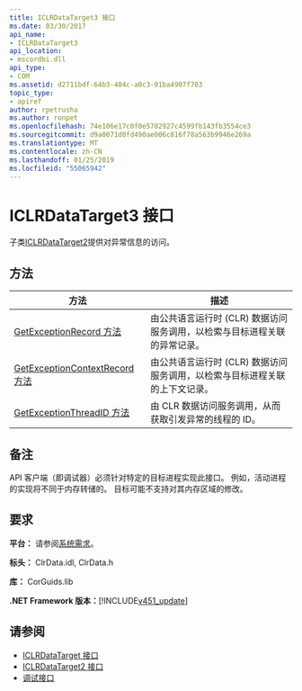 ```yaml
---
title: ICLRDataTarget3 接口
ms.date: 03/30/2017
api_name:
- ICLRDataTarget3
api_location:
- mscordbi.dll
api_type:
- COM
ms.assetid: d2711bdf-64b3-404c-a0c3-01ba4907f703
topic_type:
- apiref
author: rpetrusha
ms.author: ronpet
ms.openlocfilehash: 74e106e17c0f0e5702927c4599fb143fb3554ce3
ms.sourcegitcommit: d9a0071d0fd490ae006c816f78a563b9946e269a
ms.translationtype: MT
ms.contentlocale: zh-CN
ms.lasthandoff: 01/25/2019
ms.locfileid: "55065942"
---
```

# <a name="iclrdatatarget3-interface"></a>ICLRDataTarget3 接口
子类[ICLRDataTarget2](../../../../docs/framework/unmanaged-api/debugging/iclrdatatarget2-interface.md)提供对异常信息的访问。  
  
## <a name="methods"></a>方法  
  
|方法|描述|  
|------------|-----------------|  
|[GetExceptionRecord 方法](../../../../docs/framework/unmanaged-api/debugging/iclrdatatarget3-getexceptionrecord-method.md)|由公共语言运行时 (CLR) 数据访问服务调用，以检索与目标进程关联的异常记录。|  
|[GetExceptionContextRecord 方法](../../../../docs/framework/unmanaged-api/debugging/iclrdatatarget3-getexceptioncontextrecord-method.md)|由公共语言运行时 (CLR) 数据访问服务调用，以检索与目标进程关联的上下文记录。|  
|[GetExceptionThreadID 方法](../../../../docs/framework/unmanaged-api/debugging/iclrdatatarget3-getexceptionthreadid-method.md)|由 CLR 数据访问服务调用，从而获取引发异常的线程的 ID。|  
  
## <a name="remarks"></a>备注  
 API 客户端（即调试器）必须针对特定的目标进程实现此接口。 例如，活动进程的实现将不同于内存转储的。 目标可能不支持对其内存区域的修改。  
  
## <a name="requirements"></a>要求  
 **平台：** 请参阅[系统需求](../../../../docs/framework/get-started/system-requirements.md)。  
  
 **标头：** ClrData.idl, ClrData.h  
  
 **库：** CorGuids.lib  
  
 **.NET Framework 版本：**[!INCLUDE[v451_update](../../../../includes/net-current-v451-nov-plus.md)]  
  
## <a name="see-also"></a>请参阅
- [ICLRDataTarget 接口](../../../../docs/framework/unmanaged-api/debugging/iclrdatatarget-interface.md)
- [ICLRDataTarget2 接口](../../../../docs/framework/unmanaged-api/debugging/iclrdatatarget2-interface.md)
- [调试接口](../../../../docs/framework/unmanaged-api/debugging/debugging-interfaces.md)
